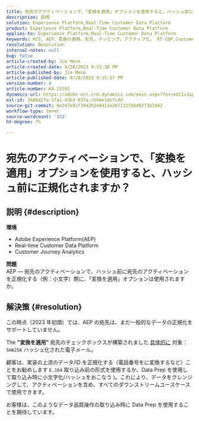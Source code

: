 ```yaml
---
title: 宛先のアクティベーションで、「変換を適用」オプションを使用すると、ハッシュ前に正規化されますか？
description: 説明
solution: Experience Platform,Real-Time Customer Data Platform
product: Experience Platform,Real-Time Customer Data Platform
applies-to: Experience Platform,Real-Time Customer Data Platform
keywords: KCS, AEP，変換の適用，宛先，マッピング，アクティブ化， RT-CDP,Customer Journey Analytics，正規化， Adobe Experience Platform
resolution: Resolution
internal-notes: null
bug: false
article-created-by: Jim Menn
article-created-date: 9/28/2023 9:15:38 PM
article-published-by: Jim Menn
article-published-date: 9/28/2023 9:15:57 PM
version-number: 4
article-number: KA-21591
dynamics-url: https://adobe-ent.crm.dynamics.com/main.aspx?forceUCI=1&pagetype=entityrecord&etn=knowledgearticle&id=5c469625-445e-ee11-be6f-6045bd006268
exl-id: 3b88d2fa-1fa1-43b3-937a-cb94e1defcdd
source-git-commit: 6e247e91f194262e0d11e267132fb6d0273b1942
workflow-type: tm+mt
source-wordcount: '152'
ht-degree: 7%

---
```


# 宛先のアクティベーションで、「変換を適用」オプションを使用すると、ハッシュ前に正規化されますか？

## 説明 {#description}

<b>環境</b>
- Adobe Experience Platform(AEP)
- Real-time Customer Data Platform
- Customer Journey Analytics




<b>問題</b>
<br>AEP — 宛先のアクティベーションで、ハッシュ前に宛先のアクティベーションを正規化する（例：小文字）際に、「変換を適用」オプションは使用されますか。<br>

## 解決策 {#resolution}


この時点（2023 年初頭）では、AEP の宛先は、まだ一般的なデータの正規化をサポートしていません。

The <b>&quot;変換を適用&quot;</b> 宛先のチェックボックスが構築されました <u>具体的に</u> 対象： `SHA256` ハッシュ化された電子メール。

顧客は、実装の上流のデータ/ID を正規化する（電話番号をに変換するなど）ことをお勧めします `E.164` 取り込み前の形式を使用するか、Data Prep を使用して取り込み時に小文字化/ハッシュをおこなう )。これにより、データをクレンジングして、アクティベーションを含め、すべてのダウンストリームユースケースで使用できます。

お客様は、このようなデータ品質操作の取り込み時に Data Prep を使用することを期待しています。
